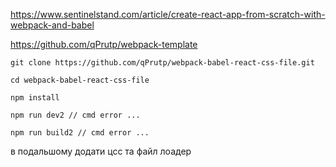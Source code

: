https://www.sentinelstand.com/article/create-react-app-from-scratch-with-webpack-and-babel

https://github.com/qPrutp/webpack-template

```
git clone https://github.com/qPrutp/webpack-babel-react-css-file.git

cd webpack-babel-react-css-file

npm install

npm run dev2 // cmd error ...

npm run build2 // cmd error ...

```

в подальшому додати цсс та файл лоадер